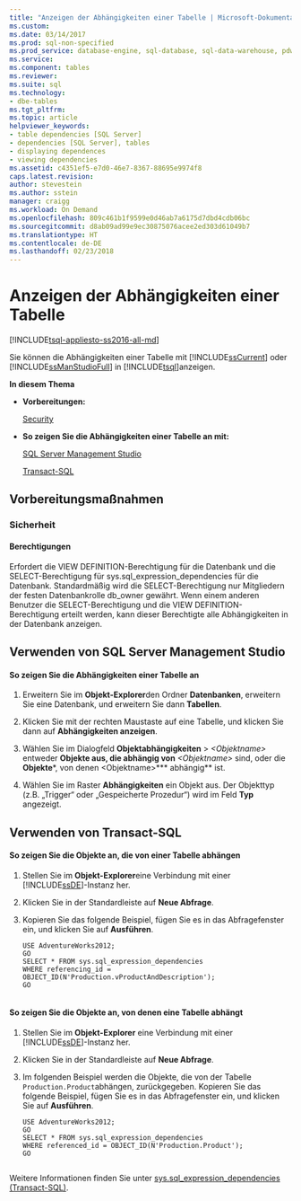 ```yaml
---
title: "Anzeigen der Abhängigkeiten einer Tabelle | Microsoft-Dokumentation"
ms.custom: 
ms.date: 03/14/2017
ms.prod: sql-non-specified
ms.prod_service: database-engine, sql-database, sql-data-warehouse, pdw
ms.service: 
ms.component: tables
ms.reviewer: 
ms.suite: sql
ms.technology:
- dbe-tables
ms.tgt_pltfrm: 
ms.topic: article
helpviewer_keywords:
- table dependencies [SQL Server]
- dependencies [SQL Server], tables
- displaying dependences
- viewing dependencies
ms.assetid: c4351ef5-e7d0-46e7-8367-88695e9974f8
caps.latest.revision: 
author: stevestein
ms.author: sstein
manager: craigg
ms.workload: On Demand
ms.openlocfilehash: 809c461b1f9599e0d46ab7a6175d7dbd4cdb06bc
ms.sourcegitcommit: d8ab09ad99e9ec30875076acee2ed303d61049b7
ms.translationtype: HT
ms.contentlocale: de-DE
ms.lasthandoff: 02/23/2018
---
```

# <a name="view-the-dependencies-of-a-table"></a>Anzeigen der Abhängigkeiten einer Tabelle
[!INCLUDE[tsql-appliesto-ss2016-all-md](../../includes/tsql-appliesto-ss2016-all-md.md)]

  Sie können die Abhängigkeiten einer Tabelle mit [!INCLUDE[ssCurrent](../../includes/sscurrent-md.md)] oder [!INCLUDE[ssManStudioFull](../../includes/ssmanstudiofull-md.md)] in [!INCLUDE[tsql](../../includes/tsql-md.md)]anzeigen.  
  
 **In diesem Thema**  
  
-   **Vorbereitungen:**  
  
     [Security](#Security)  
  
-   **So zeigen Sie die Abhängigkeiten einer Tabelle an mit:**  
  
     [SQL Server Management Studio](#SSMSProcedure)  
  
     [Transact-SQL](#TsqlProcedure)  
  
##  <a name="BeforeYouBegin"></a> Vorbereitungsmaßnahmen  
  
###  <a name="Security"></a> Sicherheit  
  
####  <a name="Permissions"></a> Berechtigungen  
 Erfordert die VIEW DEFINITION-Berechtigung für die Datenbank und die SELECT-Berechtigung für sys.sql_expression_dependencies für die Datenbank. Standardmäßig wird die SELECT-Berechtigung nur Mitgliedern der festen Datenbankrolle db_owner gewährt. Wenn einem anderen Benutzer die SELECT-Berechtigung und die VIEW DEFINITION-Berechtigung erteilt werden, kann dieser Berechtigte alle Abhängigkeiten in der Datenbank anzeigen.  
  
##  <a name="SSMSProcedure"></a> Verwenden von SQL Server Management Studio  
  
#### <a name="to-view-the-dependencies-of-a-table"></a>So zeigen Sie die Abhängigkeiten einer Tabelle an  
  
1.  Erweitern Sie im **Objekt-Explorer**den Ordner **Datenbanken**, erweitern Sie eine Datenbank, und erweitern Sie dann **Tabellen**.  
  
2.  Klicken Sie mit der rechten Maustaste auf eine Tabelle, und klicken Sie dann auf **Abhängigkeiten anzeigen**.  
  
3.  Wählen Sie im Dialogfeld **Objektabhängigkeiten** > *\<Objektname>* entweder **Objekte aus, die abhängig von** *\<Objektname>* sind, oder die **Objekte***, von denen \<Objektname>*** abhängig** ist.  
  
4.  Wählen Sie im Raster **Abhängigkeiten** ein Objekt aus. Der Objekttyp (z.B. „Trigger“ oder „Gespeicherte Prozedur“) wird im Feld **Typ** angezeigt.  
  
##  <a name="TsqlProcedure"></a> Verwenden von Transact-SQL  
  
#### <a name="to-view-the-objects-that-depend-on-a-table"></a>So zeigen Sie die Objekte an, die von einer Tabelle abhängen  
  
1.  Stellen Sie im **Objekt-Explorer**eine Verbindung mit einer [!INCLUDE[ssDE](../../includes/ssde-md.md)]-Instanz her.  
  
2.  Klicken Sie in der Standardleiste auf **Neue Abfrage**.  
  
3.  Kopieren Sie das folgende Beispiel, fügen Sie es in das Abfragefenster ein, und klicken Sie auf **Ausführen**.  
  
    ```  
    USE AdventureWorks2012;  
    GO  
    SELECT * FROM sys.sql_expression_dependencies  
    WHERE referencing_id = OBJECT_ID(N'Production.vProductAndDescription');   
    GO  
  
    ```  
  
#### <a name="to-view-the-objects-on-which-a-table-depends"></a>So zeigen Sie die Objekte an, von denen eine Tabelle abhängt  
  
1.  Stellen Sie im **Objekt-Explorer** eine Verbindung mit einer [!INCLUDE[ssDE](../../includes/ssde-md.md)]-Instanz her.  
  
2.  Klicken Sie in der Standardleiste auf **Neue Abfrage**.  
  
3.  Im folgenden Beispiel werden die Objekte, die von der Tabelle `Production.Product`abhängen, zurückgegeben. Kopieren Sie das folgende Beispiel, fügen Sie es in das Abfragefenster ein, und klicken Sie auf **Ausführen**.  
  
    ```  
    USE AdventureWorks2012;   
    GO  
    SELECT * FROM sys.sql_expression_dependencies  
    WHERE referenced_id = OBJECT_ID(N'Production.Product');   
    GO  
  
    ```  
  
 Weitere Informationen finden Sie unter [sys.sql_expression_dependencies &#40;Transact-SQL&#41;](../../relational-databases/system-catalog-views/sys-sql-expression-dependencies-transact-sql.md).  
  
  
